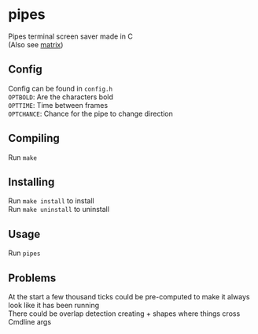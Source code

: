 # pipes
Pipes terminal screen saver made in C  
(Also see [matrix](https://github.com/SollyBunny/matrix))

## Config
Config can be found in `config.h`  
`OPTBOLD`: Are the characters bold  
`OPTTIME`: Time between frames  
`OPTCHANCE`: Chance for the pipe to change direction

## Compiling
Run `make`

## Installing
Run `make install` to install  
Run `make uninstall` to uninstall

## Usage
Run `pipes`

## Problems
At the start a few thousand ticks could be pre-computed to make it always look like it has been running  
There could be overlap detection creating + shapes where things cross  
Cmdline args
